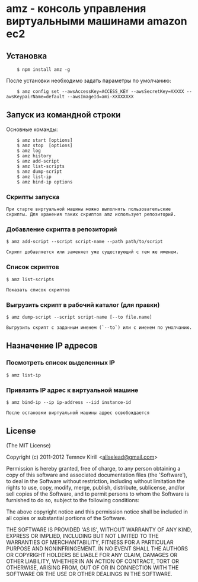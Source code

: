 # amz - консоль управления виртуальными машинами amazon ec2

## Установка

        $ npm install amz -g

   После установки необходимо задать параметры по умолчанию:

        $ amz config set --awsAccessKey=ACCESS_KEY --awsSecretKey=XXXXX --awsKeypairName=default --awsImageId=ami-XXXXXXXX

## Запуск из командной строки
   
   Основные команды:

        $ amz start [options]
        $ amz stop  [options]
        $ amz log
        $ amz history
        $ amz add-script
        $ amz list-scripts
        $ amz dump-script
        $ amz list-ip
        $ amz bind-ip options

### Скрипты запуска
    
    При старте виртуальной машины можно выполнять пользовательские скрипты. Для хранения таких скриптов amz использует репозиторий.

### Добавление скрипта в репозиторий

    $ amz add-script --script script-name --path path/to/script

    Скрипт добавляется или заменяет уже существующий с тем же именем.

### Список скриптов

    $ amz list-scripts

    Показать список скриптов

### Выгрузить скрипт в рабочий каталог (для правки)

    $ amz dump-script --script script-name [--to file.name]

    Выгрузить скрипт с заданным именем (`--to`) или с именем по умолчанию.

## Назначение IP адресов

### Посмотреть список выделенных IP

    $ amz list-ip

### Привязять IP адрес к виртуальной машине

    $ amz bind-ip --ip ip-address --iid instance-id
  
    После остановки виртуальной машины адрес освобождается


## License 

(The MIT License)

Copyright (c) 2011-2012 Temnov Kirill &lt;allselead@gmail.com&gt;

Permission is hereby granted, free of charge, to any person obtaining
a copy of this software and associated documentation files (the
'Software'), to deal in the Software without restriction, including
without limitation the rights to use, copy, modify, merge, publish,
distribute, sublicense, and/or sell copies of the Software, and to
permit persons to whom the Software is furnished to do so, subject to
the following conditions:

The above copyright notice and this permission notice shall be
included in all copies or substantial portions of the Software.

THE SOFTWARE IS PROVIDED 'AS IS', WITHOUT WARRANTY OF ANY KIND,
EXPRESS OR IMPLIED, INCLUDING BUT NOT LIMITED TO THE WARRANTIES OF
MERCHANTABILITY, FITNESS FOR A PARTICULAR PURPOSE AND NONINFRINGEMENT.
IN NO EVENT SHALL THE AUTHORS OR COPYRIGHT HOLDERS BE LIABLE FOR ANY
CLAIM, DAMAGES OR OTHER LIABILITY, WHETHER IN AN ACTION OF CONTRACT,
TORT OR OTHERWISE, ARISING FROM, OUT OF OR IN CONNECTION WITH THE
SOFTWARE OR THE USE OR OTHER DEALINGS IN THE SOFTWARE.
